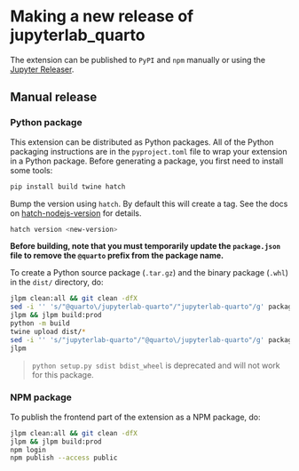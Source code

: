 # Making a new release of jupyterlab_quarto

The extension can be published to `PyPI` and `npm` manually or using the [Jupyter Releaser](https://github.com/jupyter-server/jupyter_releaser).

## Manual release

### Python package

This extension can be distributed as Python packages. All of the Python
packaging instructions are in the `pyproject.toml` file to wrap your extension in a
Python package. Before generating a package, you first need to install some tools:

```bash
pip install build twine hatch
```

Bump the version using `hatch`. By default this will create a tag.
See the docs on [hatch-nodejs-version](https://github.com/agoose77/hatch-nodejs-version#semver) for details.

```bash
hatch version <new-version>
```

**Before building, note that you must temporarily update the `package.json` file to remove the `@quarto` prefix from the package name.**

To create a Python source package (`.tar.gz`) and the binary package (`.whl`) in the `dist/` directory, do:

```bash
jlpm clean:all && git clean -dfX
sed -i '' 's/"@quarto\/jupyterlab-quarto"/"jupyterlab-quarto"/g' package.json
jlpm && jlpm build:prod
python -m build
twine upload dist/*
sed -i '' 's/"jupyterlab-quarto"/"@quarto\/jupyterlab-quarto"/g' package.json
jlpm
```

> `python setup.py sdist bdist_wheel` is deprecated and will not work for this package.

### NPM package

To publish the frontend part of the extension as a NPM package, do:

```bash
jlpm clean:all && git clean -dfX
jlpm && jlpm build:prod
npm login
npm publish --access public
```

